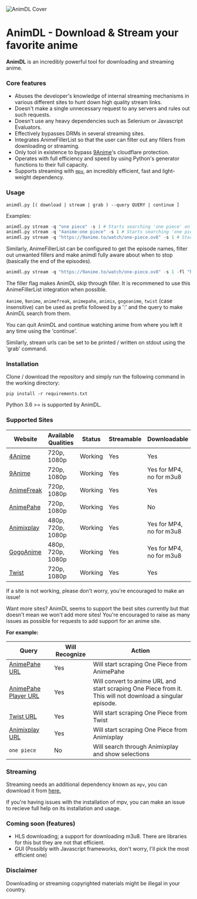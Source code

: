 
![AnimDL Cover](https://raw.githubusercontent.com/justfoolingaround/animdl/master/assets/cover.png)

# AnimDL - Download & Stream your favorite anime

**AnimDL** is an incredibly powerful tool for downloading and streaming anime.

### Core features

- Abuses the developer's knowledge of internal streaming mechanisms in various different sites to hunt down high quality stream links.
- Doesn't make a single unnecessary request to any servers and rules out such requests.
- Doesn't use any heavy dependencies such as Selenium or Javascript Evaluators.
- Effectively bypasses DRMs in several streaming sites.
- Integrates AnimeFillerList so that the user can filter out any fillers from downloading or streaming.
- Only tool in existence to bypass [9Anime](https://9anime.to)'s cloudflare protection.
- Operates with full efficiency and speed by using Python's generator functions to their full capacity.
- Supports streaming with [`mpv`](https://github.com/mpv-player/mpv/), an incredibly efficient, fast and light-weight dependency.

### Usage

```
animdl.py [( download | stream | grab ) --query QUERY | continue ]
```

Examples:

```py
animdl.py stream -q "one piece" -s 1 # Starts searching 'one piece' on 9Anime and streams from E01.
animdl.py stream -q "4anime:one piece" -s 1 # Starts searching 'one piece' on 4Anime and streams from E01.
animdl.py stream -q "https://9anime.to/watch/one-piece.ov8" -s 1 # Starts scraping One Piece from 9Anime and streams from E01.
```
Similarly, AnimeFillerList can be configured to get the episode names, filter out unwanted fillers and 
make animdl fully aware about when to stop (basically the end of the episodes).
```py
animdl.py stream -q "https://9anime.to/watch/one-piece.ov8" -s 1 -fl "https://animefillerlist.com/shows/one-piece" --fillers
```
The filler flag makes AnimDL skip through filler. It is recommened to use this AnimeFillerList integration when possible.

`4anime`, `9anime`, `animefreak`, `animepahe`, `animix`, `gogoanime`, `twist` (case insensitive) can be used as prefix followed by a ':' and the query to make AnimDL search from them.

You can quit AnimDL and continue watching anime from where you left it any time using the 'continue'.

Similarly, stream urls can be set to be printed / written on stdout using the 'grab' command.

### Installation

Clone / download the repository and simply run the following command in the working directory:

```
pip install -r requirements.txt
```

Python 3.6 >= is supported by AnimDL.

### Supported Sites

| Website | Available Qualities | Status | Streamable | Downloadable |
| ------- | ------------------- | ------ | --------- | ------------ |
| [4Anime](https://4anime.to/) | 720p, 1080p | Working | Yes | Yes |
| [9Anime](https://9anime.to/) | 720p, 1080p | Working | Yes | Yes for MP4, no for m3u8 |
| [AnimeFreak](https://www.animefreak.tv/) | 720p, 1080p | Working | Yes | Yes |
| [AnimePahe](https://www.animepahe.com/) | 720p, 1080p | Working | Yes | No |
| [Animixplay](https://www.animixplay.to/) | 480p, 720p, 1080p | Working | Yes | Yes for MP4, no for m3u8 |
| [GogoAnime](https://www1.gogoanime.ai/) | 480p, 720p, 1080p | Working | Yes | Yes for MP4, no for m3u8 |
| [Twist](https://www.twist.moe/) | 720p, 1080p | Working | Yes | Yes |

If a site is not working, please don't worry, you're encouraged to make an issue! 

Want more sites? AnimDL seems to support the best sites currently but that doesn't mean we won't add more sites! You're encouraged to raise as many issues as possible for requests to add support for an anime site.

**For example:**

| Query | Will Recognize | Action |
| ----- | -------------- | ------ |
| [AnimePahe URL](https://animepahe.com/anime/b0c3ed18-0721-df22-574b-63dc56a57f68) | Yes | Will start scraping One Piece from AnimePahe |
| [AnimePahe Player URL](https://animepahe.com/play/b0c3ed18-0721-df22-574b-63dc56a57f68/321b254b5d2f1349dc49b6db4f43ff028591e51c1b3ce7f51f23e1c2d0606961) | Yes | Will convert to anime URL and start scraping One Piece from it. This will not download a singular episode. |
| [Twist URL](https://twist.moe/a/one-piece) | Yes | Will start scraping One Piece from Twist |
| [Animixplay URL](https://animixplay.to/v1/one-piece) | Yes | Will start scraping One Piece from Animixplay |
| `one piece` | No | Will search through Animixplay and show selections |

### Streaming

Streaming needs an additional dependency known as `mpv`, you can download it from [here.](https://github.com/mpv-player/mpv/releases/)

If you're having issues with the installation of mpv, you can make an issue to recieve full help on its installation and usage.

### Coming soon (features)

- HLS downloading; a support for downloading m3u8. There are libraries for this but they are not that efficient.
- GUI (Possibly with Javascript frameworks, don't worry, I'll pick the most efficient one)

### Disclaimer

Downloading or streaming copyrighted materials might be illegal in your country. 